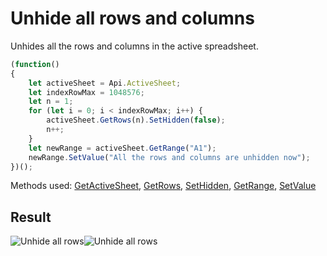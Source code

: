 # Unhide all rows and columns

Unhides all the rows and columns in the active spreadsheet.

<!-- This code snippet is shown in the screenshot. -->

<!-- eslint-skip -->

``` ts
(function()
{
    let activeSheet = Api.ActiveSheet;
    let indexRowMax = 1048576;
    let n = 1;
    for (let i = 0; i < indexRowMax; i++) {
        activeSheet.GetRows(n).SetHidden(false);
        n++;
    }
    let newRange = activeSheet.GetRange("A1");
    newRange.SetValue("All the rows and columns are unhidden now");
})();
```

Methods used: [GetActiveSheet](/docs/office-api/usage-api/spreadsheet-api/Api/Methods/GetActiveSheet.md), [GetRows](/docs/office-api/usage-api/spreadsheet-api/ApiWorksheet/Methods/GetRows.md), [SetHidden](/docs/office-api/usage-api/spreadsheet-api/ApiRange/Methods/SetValue.md), [GetRange](/docs/office-api/usage-api/spreadsheet-api/ApiWorksheet/Methods/GetRange.md), [SetValue](/docs/office-api/usage-api/spreadsheet-api/ApiRange/Methods/SetValue.md)

## Result

![Unhide all rows](/assets/images/plugins/unhide-all-rows.png#gh-light-mode-only)![Unhide all rows](/assets/images/plugins/unhide-all-rows.dark.png#gh-dark-mode-only)
